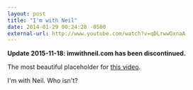 ```yaml
---
layout: post
title: "I'm with Neil"
date: 2014-01-29 00:24:28 -0500
external-url: http://www.youtube.com/watch?v=qDLrwwOxnaA
---
```


**Update 2015-11-18: imwithneil.com has been discontinued.**

The most beautiful placeholder for [this video](https://www.youtube.com/watch?v=qDLrwwOxnaA).

I'm with Neil. Who isn't?
